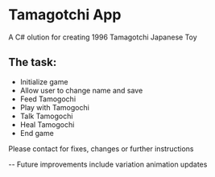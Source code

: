 # Tamagotchi App

<p>A C# olution for creating 1996 Tamagotchi  Japanese Toy</p>

<h2>The task: </h2>
<ul>
  <li>Initialize game</li>
  <li>Allow user to change name and save</li>
  <li>Feed Tamogochi</li>
  <li>Play with Tamogochi</li>
  <li>Talk Tamogochi</li>
  <li>Heal Tamogochi</li>
  <li>End game</li>
</ul>

<p>Please contact for fixes, changes or further instructions</p>
<p> -- Future improvements include variation animation updates</p>
